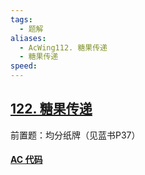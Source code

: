 ```yaml
---
tags:
  - 题解
aliases:
  - AcWing112. 糖果传递
  - 糖果传递
speed:
---
```

## [122. 糖果传递](https://www.acwing.com/problem/content/124/)

前置题：均分纸牌（见蓝书P37）

#### [AC 代码]()
